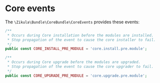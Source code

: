 # Core events

The `\Zikula\Bundle\CoreBundle\CoreEvents` provides these events:

```php
/**
 * Occurs during Core installation before the modules are installed.
 * Stop propagation of the event to cause the core installer to fail.
 */
public const CORE_INSTALL_PRE_MODULE = 'core.install.pre.module';

/**
 * Occurs during Core upgrade before the modules are upgraded.
 * Stop propagation of the event to cause the core upgrader to fail.
 */
public const CORE_UPGRADE_PRE_MODULE = 'core.upgrade.pre.module';
```
